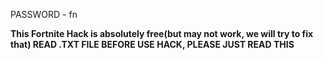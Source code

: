 PASSWORD - fn

**This Fortnite Hack is absolutely free(but may not work, we will try to fix that)
READ .TXT FILE BEFORE USE HACK, PLEASE JUST READ THIS**


